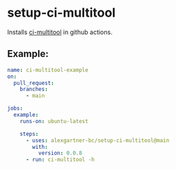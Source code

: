 # setup-ci-multitool

Installs [ci-multitool](https://github.com/alexgartner-bc/ci-multitool) in github actions.

## Example:

```yaml
name: ci-multitool-example
on:
  pull_request:
    branches:
      - main

jobs:
  example:
    runs-on: ubuntu-latest

    steps:
      - uses: alexgartner-bc/setup-ci-multitool@main
        with:
          version: 0.0.8
      - run: ci-multitool -h
```